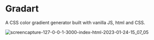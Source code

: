 # Gradart
A CSS color gradient generator built with vanilla JS, html and CSS.

![screencapture-127-0-0-1-3000-index-html-2023-01-24-15_07_05](https://user-images.githubusercontent.com/115478939/214290365-edfd7038-6c70-45ad-950a-cfd5b0b7ed1d.png)
